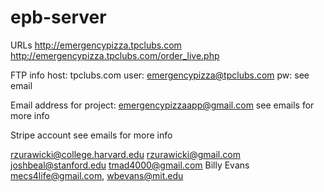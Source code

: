 epb-server
==========
URLs
http://emergencypizza.tpclubs.com
http://emergencypizza.tpclubs.com/order_live.php

FTP info
host: tpclubs.com
user: emergencypizza@tpclubs.com
pw: see email

Email address for project:
emergencypizzaapp@gmail.com
see emails for more info 

Stripe account
see emails for more info

rzurawicki@college.harvard.edu rzurawicki@gmail.com
joshbeal@stanford.edu
tmad4000@gmail.com
Billy Evans mecs4life@gmail.com, wbevans@mit.edu
